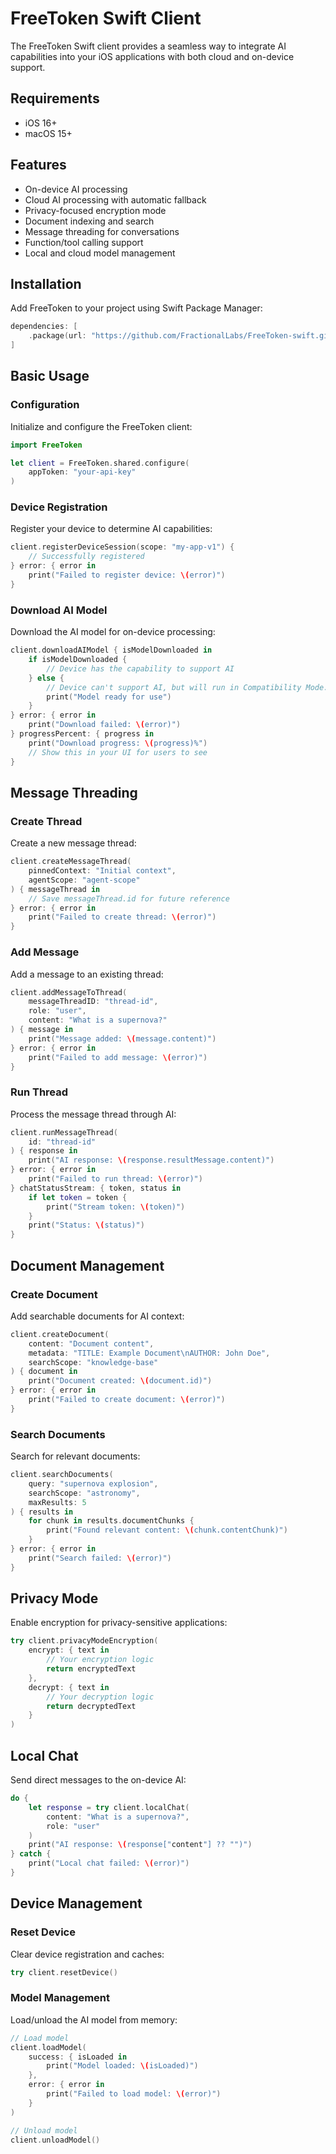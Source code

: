 # FreeToken Swift Client

The FreeToken Swift client provides a seamless way to integrate AI capabilities into your iOS applications with both cloud and on-device support.

## Requirements
- iOS 16+
- macOS 15+

## Features

- On-device AI processing
- Cloud AI processing with automatic fallback
- Privacy-focused encryption mode
- Document indexing and search
- Message threading for conversations
- Function/tool calling support
- Local and cloud model management

## Installation

Add FreeToken to your project using Swift Package Manager:

```swift
dependencies: [
    .package(url: "https://github.com/FractionalLabs/FreeToken-swift.git", from: "1.0.0")
]
```

## Basic Usage

### Configuration

Initialize and configure the FreeToken client:

```swift
import FreeToken

let client = FreeToken.shared.configure(
    appToken: "your-api-key"
)
```

### Device Registration

Register your device to determine AI capabilities:

```swift
client.registerDeviceSession(scope: "my-app-v1") {
    // Successfully registered
} error: { error in
    print("Failed to register device: \(error)")
}
```

### Download AI Model

Download the AI model for on-device processing:

```swift
client.downloadAIModel { isModelDownloaded in
    if isModelDownloaded {
        // Device has the capability to support AI
    } else {
        // Device can't support AI, but will run in Compatibility Mode.
        print("Model ready for use")
    }
} error: { error in
    print("Download failed: \(error)")
} progressPercent: { progress in
    print("Download progress: \(progress)%")
    // Show this in your UI for users to see
}
```

## Message Threading

### Create Thread

Create a new message thread:

```swift
client.createMessageThread(
    pinnedContext: "Initial context",
    agentScope: "agent-scope"
) { messageThread in
    // Save messageThread.id for future reference
} error: { error in
    print("Failed to create thread: \(error)")
}
```

### Add Message

Add a message to an existing thread:

```swift
client.addMessageToThread(
    messageThreadID: "thread-id",
    role: "user",
    content: "What is a supernova?"
) { message in
    print("Message added: \(message.content)")
} error: { error in
    print("Failed to add message: \(error)")
}
```

### Run Thread

Process the message thread through AI:

```swift
client.runMessageThread(
    id: "thread-id"
) { response in
    print("AI response: \(response.resultMessage.content)")
} error: { error in
    print("Failed to run thread: \(error)")
} chatStatusStream: { token, status in
    if let token = token {
        print("Stream token: \(token)")
    }
    print("Status: \(status)")
}
```

## Document Management

### Create Document

Add searchable documents for AI context:

```swift
client.createDocument(
    content: "Document content",
    metadata: "TITLE: Example Document\nAUTHOR: John Doe",
    searchScope: "knowledge-base"
) { document in
    print("Document created: \(document.id)")
} error: { error in
    print("Failed to create document: \(error)")
}
```

### Search Documents

Search for relevant documents:

```swift
client.searchDocuments(
    query: "supernova explosion",
    searchScope: "astronomy",
    maxResults: 5
) { results in
    for chunk in results.documentChunks {
        print("Found relevant content: \(chunk.contentChunk)")
    }
} error: { error in
    print("Search failed: \(error)")
}
```

## Privacy Mode

Enable encryption for privacy-sensitive applications:

```swift
try client.privacyModeEncryption(
    encrypt: { text in
        // Your encryption logic
        return encryptedText
    },
    decrypt: { text in
        // Your decryption logic
        return decryptedText
    }
)
```

## Local Chat

Send direct messages to the on-device AI:

```swift
do {
    let response = try client.localChat(
        content: "What is a supernova?",
        role: "user"
    )
    print("AI response: \(response["content"] ?? "")")
} catch {
    print("Local chat failed: \(error)")
}
```

## Device Management

### Reset Device

Clear device registration and caches:

```swift
try client.resetDevice()
```

### Model Management

Load/unload the AI model from memory:

```swift
// Load model
client.loadModel(
    success: { isLoaded in
        print("Model loaded: \(isLoaded)")
    },
    error: { error in
        print("Failed to load model: \(error)")
    }
)

// Unload model
client.unloadModel()
```
